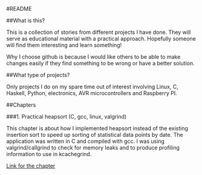 #README

##What is this?

This is a collection of stories from different projects I have done. They will
serve as educational material with a practical approach. Hopefully someone will
find them interesting and learn something! 

Why I choose github is because I would like others to be able to make changes
easily if they find something to be wrong or have a better solution. 

##What type of projects?

Only projects I do on my spare time out of interest involving Linux, C, Haskell,
Python, electronics, AVR microcontrollers and Raspberry PI.

##Chapters

###1. Practical heapsort (C, gcc, linux, valgrind)

This chapter is about how I implemented heapsort instead of the existing
insertion sort to speed up sorting of statistical data points by date. The
application was written in C and compiled with gcc. I was using valgrind/callgrind
to check for memory leaks and to produce profiling information to use in
kcachegrind. 

[Link for the
chapter](https://github.com/rzetterberg/case_studies/blob/master/chapters/1_practical_heapsort/index.md)

